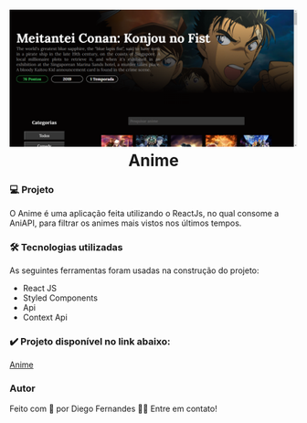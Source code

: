 <h1 align="center">
    <img src='https://raw.githubusercontent.com/Diego-1D/anime/main/src/git/image.png' width="900"/>
    Anime
</h1>

### 💻 Projeto
O Anime é uma aplicação feita utilizando o ReactJs, no qual consome a AniAPI, para filtrar os animes mais vistos nos últimos tempos.

### 🛠 Tecnologias utilizadas

As seguintes ferramentas foram usadas na construção do projeto:

- React JS
- Styled Components
- Api
- Context Api

### ✔️ Projeto disponível no link abaixo:

[Anime](https://diego-1d.github.io/anime/)

### Autor
Feito com 💚 por Diego Fernandes 👋🏽 Entre em contato!

